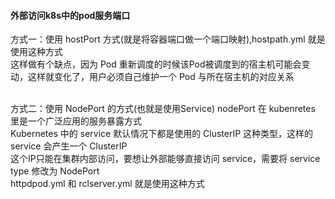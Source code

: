 #### 外部访问k8s中的pod服务端口
方式一：使用 hostPort 方式(就是将容器端口做一个端口映射),hostpath.yml 就是使用这种方式    
这样做有个缺点，因为 Pod 重新调度的时候该Pod被调度到的宿主机可能会变动，这样就变化了，用户必须自己维护一个 Pod 与所在宿主机的对应关系   
<br>

方式二：使用 NodePort 的方式(也就是使用Service)
nodePort 在 kubenretes 里是一个广泛应用的服务暴露方式     
Kubernetes 中的 service 默认情况下都是使用的 ClusterIP 这种类型，这样的 service 会产生一个 ClusterIP    
这个IP只能在集群内部访问，要想让外部能够直接访问 service，需要将 service type 修改为 NodePort     
httpdpod.yml 和 rclserver.yml 就是使用这种方式